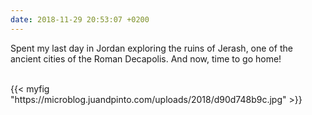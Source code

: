 ```yaml
---
date: 2018-11-29 20:53:07 +0200
---
```


Spent my last day in Jordan exploring the ruins of Jerash, one of the ancient cities of the Roman Decapolis. And now, time to go home!

<br />
{{< myfig "https://microblog.juandpinto.com/uploads/2018/d90d748b9c.jpg" >}}
